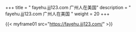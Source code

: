 +++
title = "  fayehu.jjj123.com 广州人在美国"
description = "  fayehu.jjj123.com 广州人在美国  "
weight = 20
+++



{{< myframe01 src="https://fayehu.jjj123.com/" >}}

